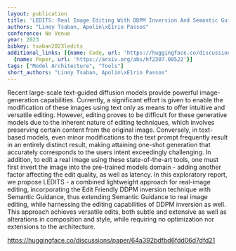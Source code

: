 ```yaml
---
layout: publication
title: 'LEDITS: Real Image Editing With DDPM Inversion And Semantic Guidance'
authors: "Linoy Tsaban, Apolin\xE1rio Passos"
conference: No Venue
year: 2023
bibkey: tsaban2023ledits
additional_links: [{name: Code, url: 'https://huggingface.co/discussions/paper/64a392bdfbd6fdd06d7dfd21'},
  {name: Paper, url: 'https://arxiv.org/abs/hf2307.00522'}]
tags: ["Model Architecture", "Tools"]
short_authors: "Linoy Tsaban, Apolin\xE1rio Passos"
---
```

Recent large-scale text-guided diffusion models provide powerful image-generation capabilities. Currently, a significant effort is given to enable the modification of these images using text only as means to offer intuitive and versatile editing. However, editing proves to be difficult for these generative models due to the inherent nature of editing techniques, which involves preserving certain content from the original image. Conversely, in text-based models, even minor modifications to the text prompt frequently result in an entirely distinct result, making attaining one-shot generation that accurately corresponds to the users intent exceedingly challenging. In addition, to edit a real image using these state-of-the-art tools, one must first invert the image into the pre-trained models domain - adding another factor affecting the edit quality, as well as latency. In this exploratory report, we propose LEDITS - a combined lightweight approach for real-image editing, incorporating the Edit Friendly DDPM inversion technique with Semantic Guidance, thus extending Semantic Guidance to real image editing, while harnessing the editing capabilities of DDPM inversion as well. This approach achieves versatile edits, both subtle and extensive as well as alterations in composition and style, while requiring no optimization nor extensions to the architecture.

https://huggingface.co/discussions/paper/64a392bdfbd6fdd06d7dfd21